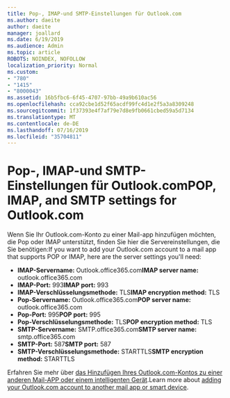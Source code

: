 ```yaml
---
title: Pop-, IMAP-und SMTP-Einstellungen für Outlook.com
ms.author: daeite
author: daeite
manager: joallard
ms.date: 6/19/2019
ms.audience: Admin
ms.topic: article
ROBOTS: NOINDEX, NOFOLLOW
localization_priority: Normal
ms.custom:
- "780"
- "1415"
- "8000043"
ms.assetid: 16b5fbc6-6f45-4707-97bb-49a9b610ac56
ms.openlocfilehash: cca92cbe1d52f65acdf99fc4d1e2f5a3a8309248
ms.sourcegitcommit: 1f37393e4f7af79e7d8e9fb0661cbed59a5d7134
ms.translationtype: MT
ms.contentlocale: de-DE
ms.lasthandoff: 07/16/2019
ms.locfileid: "35704811"
---
```

# <a name="pop-imap-and-smtp-settings-for-outlookcom"></a><span data-ttu-id="26a68-102">Pop-, IMAP-und SMTP-Einstellungen für Outlook.com</span><span class="sxs-lookup"><span data-stu-id="26a68-102">POP, IMAP, and SMTP settings for Outlook.com</span></span>

<span data-ttu-id="26a68-103">Wenn Sie Ihr Outlook.com-Konto zu einer Mail-app hinzufügen möchten, die Pop oder IMAP unterstützt, finden Sie hier die Servereinstellungen, die Sie benötigen:</span><span class="sxs-lookup"><span data-stu-id="26a68-103">If you want to add your Outlook.com account to a mail app that supports POP or IMAP, here are the server settings you'll need:</span></span>
  
- <span data-ttu-id="26a68-104">**IMAP-Servername:** Outlook.office365.com</span><span class="sxs-lookup"><span data-stu-id="26a68-104">**IMAP server name:** outlook.office365.com</span></span>
- <span data-ttu-id="26a68-105">**IMAP-Port:** 993</span><span class="sxs-lookup"><span data-stu-id="26a68-105">**IMAP port:** 993</span></span>
- <span data-ttu-id="26a68-106">**IMAP-Verschlüsselungsmethode:** TLS</span><span class="sxs-lookup"><span data-stu-id="26a68-106">**IMAP encryption method:** TLS</span></span>
- <span data-ttu-id="26a68-107">**Pop-Servername:** Outlook.office365.com</span><span class="sxs-lookup"><span data-stu-id="26a68-107">**POP server name:** outlook.office365.com</span></span>  
- <span data-ttu-id="26a68-108">**Pop-Port:** 995</span><span class="sxs-lookup"><span data-stu-id="26a68-108">**POP port:** 995</span></span>  
- <span data-ttu-id="26a68-109">**Pop-Verschlüsselungsmethode:** TLS</span><span class="sxs-lookup"><span data-stu-id="26a68-109">**POP encryption method:** TLS</span></span>  
- <span data-ttu-id="26a68-110">**SMTP-Servername:** SMTP.office365.com</span><span class="sxs-lookup"><span data-stu-id="26a68-110">**SMTP server name:** smtp.office365.com</span></span>
- <span data-ttu-id="26a68-111">**SMTP-Port:** 587</span><span class="sxs-lookup"><span data-stu-id="26a68-111">**SMTP port:** 587</span></span>
- <span data-ttu-id="26a68-112">**SMTP-Verschlüsselungsmethode:** STARTTLS</span><span class="sxs-lookup"><span data-stu-id="26a68-112">**SMTP encryption method:** STARTTLS</span></span>

<span data-ttu-id="26a68-113">Erfahren Sie mehr über [das Hinzufügen Ihres Outlook.com-Kontos zu einer anderen Mail-APP oder einem intelligenten Gerät](https://support.office.com/article/73f3b178-0009-41ae-aab1-87b80fa94970?wt.mc_id=Office_Outlook_com_Alchemy).</span><span class="sxs-lookup"><span data-stu-id="26a68-113">Learn more about [adding your Outlook.com account to another mail app or smart device](https://support.office.com/article/73f3b178-0009-41ae-aab1-87b80fa94970?wt.mc_id=Office_Outlook_com_Alchemy).</span></span>